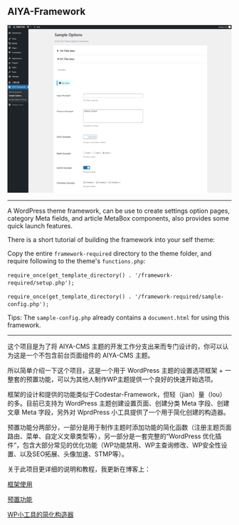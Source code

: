 ## AIYA-Framework

![截图](https://github.com/yeraph-plus/AIYA-CMS-THEME-CORE/blob/main/screenshot/2024-06-01%20001416.png)

---

A WordPress theme framework, can be use to create settings option pages, category Meta fields, and article MetaBox components, also provides some quick launch features.

There is a short tutorial of building the framework into your self theme:

Copy the entire `framework-required` directory to the theme folder, and require following to the theme's `functions.php`:

  `require_once(get_template_directory() . '/framework-required/setup.php');`

  `require_once(get_template_directory() . '/framework-required/sample-config.php');`

Tips: The `sample-config.php` already contains a `document.html` for using this framework.

---

这个项目是为了将 AIYA-CMS 主题的开发工作分支出来而专门设计的，你可以认为这是一个不包含前台页面组件的 AIYA-CMS 主题。

所以简单介绍一下这个项目，这是一个用于 WordPress 主题的设置选项框架 + 一整套的预置功能，可以为其他人制作WP主题提供一个良好的快速开始选项。

框架的设计和提供的功能类似于Codestar-Framework，但轻（jian）量（lou）的多。目前已支持为 WordPress 主题创建设置页面、创建分类 Meta 字段、创建文章 Meta 字段，另外对 WprdPress 小工具提供了一个用于简化创建的构造器。

预置功能分两部分，一部分是用于制作主题时添加功能的简化函数（注册主题页面路由、菜单、自定义文章类型等），另一部分是一套完整的“WordPress 优化插件”，包含大部分常见的优化功能（WP功能禁用、WP主查询修改、WP安全性设置、以及SEO拓展、头像加速、STMP等）。



关于此项目更详细的说明和教程，我更新在博客上：

[框架使用](https://www.yeraph.com/437.html)

[预置功能](https://www.yeraph.com/439.html)

[WP小工具的简化构造器](https://www.yeraph.com/435.html)
